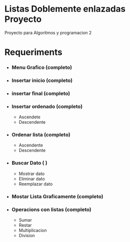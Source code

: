# Listas Doblemente enlazadas Proyecto
Proyecto para Algoritmos y programacion 2

# Requeriments 
- ### Menu Grafico (completo)
- ### Insertar inicio (completo)
- ### insertar final (completo)
- ### Insertar ordenado (completo)
    - Ascendete
    - Descendente

- ### Ordenar lista (completo)
    - Ascendente
    - Descendente

- ### Buscar Dato ( )
    - Mostrar dato
    - Eliminar dato
    - Reemplazar dato

- ### Mostar Lista Graficamente (completo)
- ### Operacions con listas (completo)
    - Sumar 
    - Restar
    - Multiplicacion
    - Division

